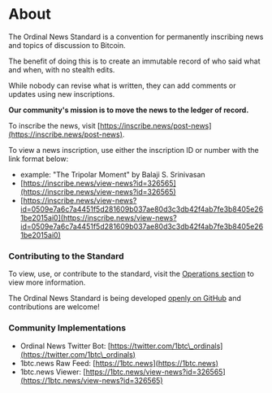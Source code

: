# About

The Ordinal News Standard is a convention for permanently inscribing news and topics of discussion to Bitcoin.

The benefit of doing this is to create an immutable record of who said what and when, with no stealth edits.

While nobody can revise what is written, they can add comments or updates using new inscriptions.

**Our community's mission is to move the news to the ledger of record.**

To inscribe the news, visit [https://inscribe.news/post-news](https://inscribe.news/post-news).

To view a news inscription, use either the inscription ID or number with the link format below:

* example: "The Tripolar Moment" by Balaji S. Srinivasan
* [https://inscribe.news/view-news?id=326565](https://inscribe.news/view-news?id=326565)
* [https://inscribe.news/view-news?id=0509e7a6c7a4451f5d281609b037ae80d3c3db42f4ab7fe3b8405e261be2015ai0](https://inscribe.news/view-news?id=0509e7a6c7a4451f5d281609b037ae80d3c3db42f4ab7fe3b8405e261be2015ai0)

### Contributing to the Standard

To view, use, or contribute to the standard, visit the [Operations section](operations.md) to view more information.

The Ordinal News Standard is being developed [openly on GitHub](https://github.com/ordinalnews) and contributions are welcome!

### Community Implementations

* Ordinal News Twitter Bot: [https://twitter.com/1btc\_ordinals](https://twitter.com/1btc\_ordinals)
* 1btc.news Raw Feed: [https://1btc.news](https://1btc.news)
* 1btc.news Viewer: [https://1btc.news/view-news?id=326565](https://1btc.news/view-news?id=326565)
